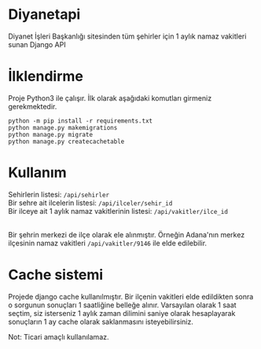 # Diyanetapi
Diyanet İşleri Başkanlığı sitesinden tüm şehirler için 1 aylık namaz vakitleri sunan Django API

# İlklendirme

Proje Python3 ile çalışır. İlk olarak aşağıdaki komutları girmeniz gerekmektedir.

```
python -m pip install -r requirements.txt
python manage.py makemigrations
python manage.py migrate
python manage.py createcachetable
```

# Kullanım

Sehirlerin listesi: `/api/sehirler`<br/>
Bir sehre ait ilcelerin listesi: `/api/ilceler/sehir_id`<br/>
Bir ilceye ait 1 aylık namaz vakitlerinin listesi: `/api/vakitler/ilce_id`<br/><br/>

Bir şehrin merkezi de ilçe olarak ele alınmıştır. Örneğin Adana'nın merkez ilçesinin namaz vakitleri `/api/vakitler/9146` ile elde edilebilir. 

# Cache sistemi

Projede django cache kullanılmıştır. Bir ilçenin vakitleri elde edildikten sonra o sorgunun sonuçları 1 saatliğine belleğe alınır. Varsayılan olarak 1 saat seçtim, siz isterseniz 1 aylık zaman dilimini saniye olarak hesaplayarak sonuçların 1 ay cache olarak saklanmasını isteyebilirsiniz.

Not: Ticari amaçlı kullanılamaz.
